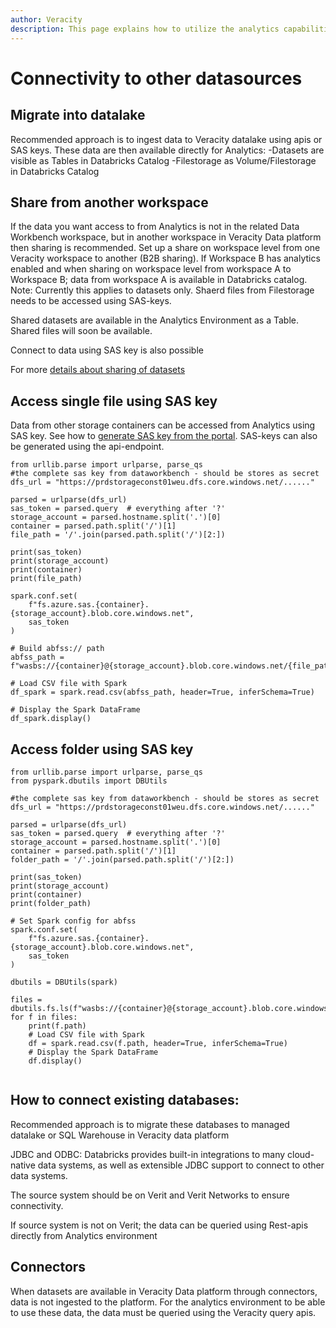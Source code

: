```yaml
---
author: Veracity
description: This page explains how to utilize the analytics capabilities
---
```


# Connectivity to other datasources

## Migrate into datalake

Recommended approach is to ingest data to Veracity datalake using apis or SAS keys. These data are then available directly for Analytics:
-Datasets are visible as Tables in Databricks Catalog
-Filestorage as Volume/Filestorage in Databricks Catalog


## Share from another workspace
If the data you want access to from Analytics is not in the related Data Workbench workspace, but in another workspace in Veracity Data platform then sharing is recommended. Set up a share on workspace level from one Veracity workspace to another (B2B sharing). If Workspace B has analytics enabled and when sharing on workspace level from workspace A to Workspace B; data from workspace A is available in Databricks catalog.  Note: Currently this applies to datasets only. Shaerd files from Filestorage needs to be accessed using SAS-keys.

Shared datasets are available in the Analytics Environment as a Table. Shared files will soon be available.

Connect to data using SAS key is also possible

For more [details about sharing of datasets](../datasharing.md)

## Access single file using SAS key
Data from other storage containers can be accessed from Analytics using SAS key. See how to [generate SAS key from the portal](https://developer.veracity.com/docs/section/dataworkbench/filestorage/ase#to-generate-a-sas-token). SAS-keys can also be generated using the api-endpoint.

```
from urllib.parse import urlparse, parse_qs
#the complete sas key from dataworkbench - should be stores as secret
dfs_url = "https://prdstorageconst01weu.dfs.core.windows.net/......"

parsed = urlparse(dfs_url)
sas_token = parsed.query  # everything after '?'
storage_account = parsed.hostname.split('.')[0] 
container = parsed.path.split('/')[1]  
file_path = '/'.join(parsed.path.split('/')[2:]) 

print(sas_token)
print(storage_account)
print(container)
print(file_path)

spark.conf.set(
    f"fs.azure.sas.{container}.{storage_account}.blob.core.windows.net",
    sas_token
)

# Build abfss:// path
abfss_path = f"wasbs://{container}@{storage_account}.blob.core.windows.net/{file_path}"
 
# Load CSV file with Spark
df_spark = spark.read.csv(abfss_path, header=True, inferSchema=True)
 
# Display the Spark DataFrame
df_spark.display()

```

## Access folder using SAS key

```
from urllib.parse import urlparse, parse_qs
from pyspark.dbutils import DBUtils

#the complete sas key from dataworkbench - should be stores as secret
dfs_url = "https://prdstorageconst01weu.dfs.core.windows.net/......"

parsed = urlparse(dfs_url)
sas_token = parsed.query  # everything after '?'
storage_account = parsed.hostname.split('.')[0]  
container = parsed.path.split('/')[1]  
folder_path = '/'.join(parsed.path.split('/')[2:])  

print(sas_token)
print(storage_account)
print(container)
print(folder_path)

# Set Spark config for abfss
spark.conf.set(
    f"fs.azure.sas.{container}.{storage_account}.blob.core.windows.net",
    sas_token
)

dbutils = DBUtils(spark)

files = dbutils.fs.ls(f"wasbs://{container}@{storage_account}.blob.core.windows.net/{folder_path}/")
for f in files:
    print(f.path)
    # Load CSV file with Spark
    df = spark.read.csv(f.path, header=True, inferSchema=True) 
    # Display the Spark DataFrame
    df.display()
    
```

## How to connect existing databases:

Recommended approach is to migrate these databases to managed datalake or SQL Warehouse in Veracity data platform

JDBC and ODBC: Databricks provides built-in integrations to many cloud-native data systems, as well as extensible JDBC support to connect to other data systems.  

The source system should be on Verit and Verit Networks to ensure connectivity.

If source system is not on Verit; the data can be queried using Rest-apis directly from Analytics environment

## Connectors

When datasets are available in Veracity Data platform through connectors, data is not ingested to the platform. For the analytics environment to be able to use these data, the data must be queried using the Veracity query apis.
